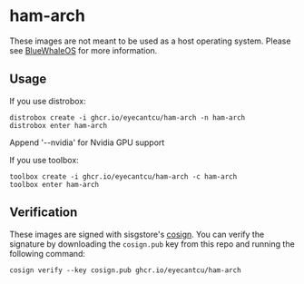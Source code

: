 # ham-arch
These images are not meant to be used as a host operating system. Please see [BlueWhaleOS](https://github.com/EyeCantCU/BlueWhaleOS/) for more information.

## Usage

If you use distrobox:

    distrobox create -i ghcr.io/eyecantcu/ham-arch -n ham-arch
    distrobox enter ham-arch

Append '--nvidia' for Nvidia GPU support

If you use toolbox:

    toolbox create -i ghcr.io/eyecantcu/ham-arch -c ham-arch
    toolbox enter ham-arch

## Verification

These images are signed with sisgstore's [cosign](https://docs.sigstore.dev/cosign/overview/). You can verify the signature by downloading the `cosign.pub` key from this repo and running the following command:

    cosign verify --key cosign.pub ghcr.io/eyecantcu/ham-arch
